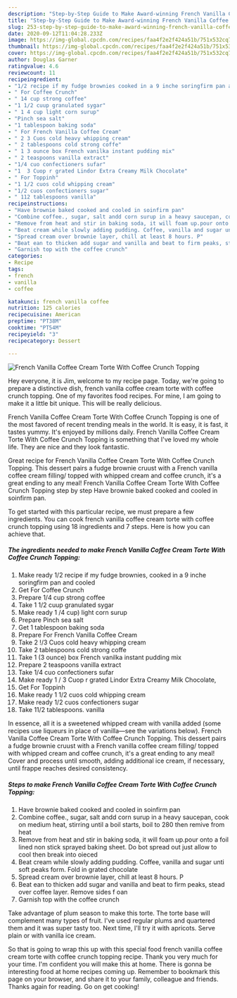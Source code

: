 ```yaml
---
description: "Step-by-Step Guide to Make Award-winning French Vanilla Coffee Cream Torte With Coffee Crunch Topping"
title: "Step-by-Step Guide to Make Award-winning French Vanilla Coffee Cream Torte With Coffee Crunch Topping"
slug: 253-step-by-step-guide-to-make-award-winning-french-vanilla-coffee-cream-torte-with-coffee-crunch-topping
date: 2020-09-12T11:04:28.233Z
image: https://img-global.cpcdn.com/recipes/faa4f2e2f424a51b/751x532cq70/french-vanilla-coffee-cream-torte-with-coffee-crunch-topping-recipe-main-photo.jpg
thumbnail: https://img-global.cpcdn.com/recipes/faa4f2e2f424a51b/751x532cq70/french-vanilla-coffee-cream-torte-with-coffee-crunch-topping-recipe-main-photo.jpg
cover: https://img-global.cpcdn.com/recipes/faa4f2e2f424a51b/751x532cq70/french-vanilla-coffee-cream-torte-with-coffee-crunch-topping-recipe-main-photo.jpg
author: Douglas Garner
ratingvalue: 4.6
reviewcount: 11
recipeingredient:
- "1/2 recipe if my fudge brownies cooked in a 9 inche soringfirm pan and cooled"
- " For Coffee Crunch"
- " 14 cup strong coffee"
- "1 1/2 cuup granulated sygar"
- " 1 4 cup light corn surup"
- "Pinch sea salt"
- "1 tablespoon baking soda"
- " For French Vanilla Coffee Cream"
- " 2 3 Cuos cold heavy whipping cream"
- " 2 tablespoons cold strong coffe"
- " 1 3 ounce box French vanilka instant pudding mix"
- " 2 teaspoons vanilla extract"
- "1/4 cuo confectioners sufar"
- "1  3 Cuop r grated Lindor Extra Creamy Milk Chocolate"
- " For Toppinh"
- "1 1/2 cuos cold whipping cream"
- "1/2 cuos confectioners sugar"
- " 112 tablespoons vanilla"
recipeinstructions:
- "Have brownie baked cooked and cooled in soinfirm pan"
- "Combine coffee., sugar, salt andd corn surup in a heavy saucepan, cook on medium heat, stirring until a boil starts, boil to 280 then remive from heat"
- "Remove from heat and stir in baking soda, it will foam up.pour onto a foil lined non stick sprayed baking sheet. Do bot spread out just allow to cool then break into oieced"
- "Beat cream while slowly adding pudding. Coffee, vanilla and sugar unti soft peaks form. Fold in grated chocolate"
- "Spread cream over brownie layer, chill at least 8 hours. P"
- "Beat ean to thicken add sugar and vanilla and beat to firm peaks, stead over coffee layer. Remove sides f oan"
- "Garnish top with the coffee crunch"
categories:
- Recipe
tags:
- french
- vanilla
- coffee

katakunci: french vanilla coffee 
nutrition: 125 calories
recipecuisine: American
preptime: "PT38M"
cooktime: "PT54M"
recipeyield: "3"
recipecategory: Dessert

---
```



![French Vanilla Coffee Cream Torte With Coffee Crunch Topping](https://img-global.cpcdn.com/recipes/faa4f2e2f424a51b/751x532cq70/french-vanilla-coffee-cream-torte-with-coffee-crunch-topping-recipe-main-photo.jpg)

Hey everyone, it is Jim, welcome to my recipe page. Today, we're going to prepare a distinctive dish, french vanilla coffee cream torte with coffee crunch topping. One of my favorites food recipes. For mine, I am going to make it a little bit unique. This will be really delicious.

French Vanilla Coffee Cream Torte With Coffee Crunch Topping is one of the most favored of recent trending meals in the world. It is easy, it is fast, it tastes yummy. It's enjoyed by millions daily. French Vanilla Coffee Cream Torte With Coffee Crunch Topping is something that I've loved my whole life. They are nice and they look fantastic.

Great recipe for French Vanilla Coffee Cream Torte With Coffee Crunch Topping. This dessert pairs a fudge brownie cruust with a French vanilla coffee cream filling/ topped with whipped cream and coffee crunch, it&#39;s a great ending to any meal! French Vanilla Coffee Cream Torte With Coffee Crunch Topping step by step Have brownie baked cooked and cooled in soinfirm pan.


To get started with this particular recipe, we must prepare a few ingredients. You can cook french vanilla coffee cream torte with coffee crunch topping using 18 ingredients and 7 steps. Here is how you can achieve that.

<!--inarticleads1-->

##### The ingredients needed to make French Vanilla Coffee Cream Torte With Coffee Crunch Topping:

1. Make ready 1/2 recipe if my fudge brownies, cooked in a 9 inche soringfirm pan and cooled
1. Get  For Coffee Crunch
1. Prepare  1/4 cup strong coffee
1. Take 1 1/2 cuup granulated sygar
1. Make ready  1 /4 cup) light corn surup
1. Prepare Pinch sea salt
1. Get 1 tablespoon baking soda
1. Prepare  For French Vanilla Coffee Cream
1. Take  2 !/3 Cuos cold heavy whipping cream
1. Take  2 tablespoons cold strong coffe
1. Take  1 (3 ounce) box French vanilka instant pudding mix
1. Prepare  2 teaspoons vanilla extract
1. Take 1/4 cuo confectioners sufar
1. Make ready 1 / 3 Cuop r grated Lindor Extra Creamy Milk Chocolate,
1. Get  For Toppinh
1. Make ready 1 1/2 cuos cold whipping cream
1. Make ready 1/2 cuos confectioners sugar
1. Take  11/2 tablespoons. vanilla


In essence, all it is a sweetened whipped cream with vanilla added (some recipes use liqueurs in place of vanilla—see the variations below). French Vanilla Coffee Cream Torte With Coffee Crunch Topping. This dessert pairs a fudge brownie cruust with a French vanilla coffee cream filling/ topped with whipped cream and coffee crunch, it&#39;s a great ending to any meal! Cover and process until smooth, adding additional ice cream, if necessary, until frappe reaches desired consistency. 

<!--inarticleads2-->

##### Steps to make French Vanilla Coffee Cream Torte With Coffee Crunch Topping:

1. Have brownie baked cooked and cooled in soinfirm pan
1. Combine coffee., sugar, salt andd corn surup in a heavy saucepan, cook on medium heat, stirring until a boil starts, boil to 280 then remive from heat
1. Remove from heat and stir in baking soda, it will foam up.pour onto a foil lined non stick sprayed baking sheet. Do bot spread out just allow to cool then break into oieced
1. Beat cream while slowly adding pudding. Coffee, vanilla and sugar unti soft peaks form. Fold in grated chocolate
1. Spread cream over brownie layer, chill at least 8 hours. P
1. Beat ean to thicken add sugar and vanilla and beat to firm peaks, stead over coffee layer. Remove sides f oan
1. Garnish top with the coffee crunch


Take advantage of plum season to make this torte. The torte base will complement many types of fruit. I&#39;ve used regular plums and quartered them and it was super tasty too. Next time, I&#39;ll try it with apricots. Serve plain or with vanilla ice cream. 

So that is going to wrap this up with this special food french vanilla coffee cream torte with coffee crunch topping recipe. Thank you very much for your time. I'm confident you will make this at home. There is gonna be interesting food at home recipes coming up. Remember to bookmark this page on your browser, and share it to your family, colleague and friends. Thanks again for reading. Go on get cooking!
